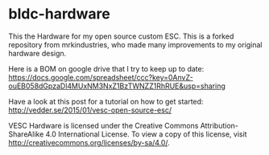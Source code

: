 bldc-hardware
=============

This the Hardware for my open source custom ESC. This is a forked repository from mrkindustries, who made many improvements to my original hardware design.

Here is a BOM on google drive that I try to keep up to date:
https://docs.google.com/spreadsheet/ccc?key=0AnvZ-ouEB058dGpzaDl4MUxNM3NxZ1BzTWNZZ1RhRUE&usp=sharing

Have a look at this post for a tutorial on how to get started:
http://vedder.se/2015/01/vesc-open-source-esc/

VESC Hardware is licensed under the Creative Commons Attribution-ShareAlike 4.0 International License. To view a copy of this license, visit http://creativecommons.org/licenses/by-sa/4.0/.
